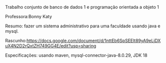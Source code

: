 Trabalho conjunto de banco de dados 1 e programação orientada a objeto 1

Professora:Bonny Katy

Resumo: fazer um sistema administrativo para uma faculdade usando java e mysql.

Rascunho:https://docs.google.com/document/d/1nttEb6SpSEElt89yA9eLjDXuX4N2D2rQxtZH749GG4E/edit?usp=sharing

Especificações:
  usando maven,
  mysql-connector-java-8.0.29,
  JDK 18

